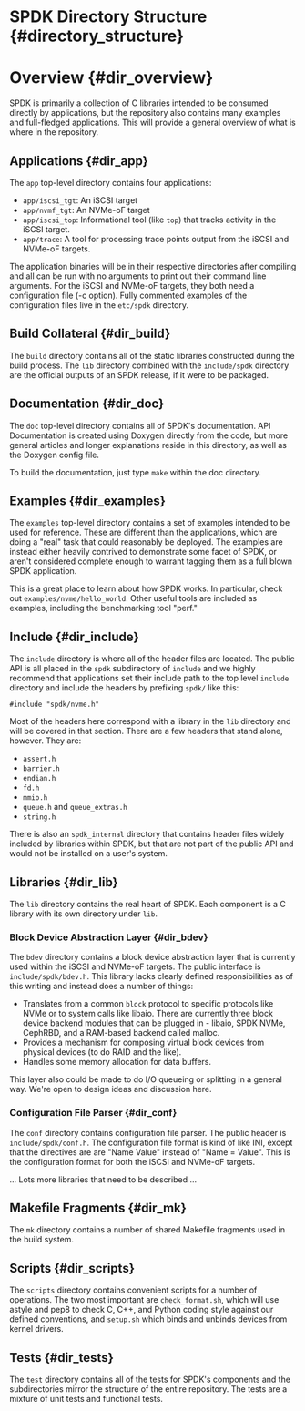 # SPDK Directory Structure {#directory_structure}

# Overview {#dir_overview}

SPDK is primarily a collection of C libraries intended to be consumed directly by
applications, but the repository also contains many examples and full-fledged applications.
This will provide a general overview of what is where in the repository.

## Applications {#dir_app}

The `app` top-level directory contains four applications:
 - `app/iscsi_tgt`: An iSCSI target
 - `app/nvmf_tgt`: An NVMe-oF target
 - `app/iscsi_top`: Informational tool (like `top`) that tracks activity in the
    iSCSI target.
 - `app/trace`: A tool for processing trace points output from the iSCSI and
    NVMe-oF targets.

The application binaries will be in their respective directories after compiling and all
can be run with no arguments to print out their command line arguments. For the iSCSI
and NVMe-oF targets, they both need a configuration file (-c option). Fully commented
examples of the configuration files live in the `etc/spdk` directory.

## Build Collateral {#dir_build}

The `build` directory contains all of the static libraries constructed during
the build process. The `lib` directory combined with the `include/spdk`
directory are the official outputs of an SPDK release, if it were to be packaged.

## Documentation {#dir_doc}

The `doc` top-level directory contains all of SPDK's documentation. API Documentation
is created using Doxygen directly from the code, but more general articles and longer
explanations reside in this directory, as well as the Doxygen config file.

To build the documentation, just type `make` within the doc directory.

## Examples {#dir_examples}

The `examples` top-level directory contains a set of examples intended to be used
for reference. These are different than the applications, which are doing a "real"
task that could reasonably be deployed. The examples are instead either heavily
contrived to demonstrate some facet of SPDK, or aren't considered complete enough
to warrant tagging them as a full blown SPDK application.

This is a great place to learn about how SPDK works. In particular, check out
`examples/nvme/hello_world`. Other useful tools are included as examples, including the benchmarking tool "perf."

## Include {#dir_include}

The `include` directory is where all of the header files are located. The public API
is all placed in the `spdk` subdirectory of `include` and we highly
recommend that applications set their include path to the top level `include`
directory and include the headers by prefixing `spdk/` like this:

~~~{.c}
#include "spdk/nvme.h"
~~~

Most of the headers here correspond with a library in the `lib` directory and will be
covered in that section. There are a few headers that stand alone, however. They are:

 - `assert.h`
 - `barrier.h`
 - `endian.h`
 - `fd.h`
 - `mmio.h`
 - `queue.h` and `queue_extras.h`
 - `string.h`

There is also an `spdk_internal` directory that contains header files widely included
by libraries within SPDK, but that are not part of the public API and would not be
installed on a user's system.

## Libraries {#dir_lib}

The `lib` directory contains the real heart of SPDK. Each component is a C library with
its own directory under `lib`.

### Block Device Abstraction Layer {#dir_bdev}

The `bdev` directory contains a block device abstraction layer that is currently used
within the iSCSI and NVMe-oF targets. The public interface is `include/spdk/bdev.h`.
This library lacks clearly defined responsibilities as of this writing and instead does a
number of
things:
 - Translates from a common `block` protocol to specific protocols like NVMe or to system
  calls like libaio. There are currently three block device backend modules that can be
  plugged in - libaio, SPDK NVMe, CephRBD, and a RAM-based backend called malloc.
 - Provides a mechanism for composing virtual block devices from physical devices (to do
  RAID and the like).
 - Handles some memory allocation for data buffers.

This layer also could be made to do I/O queueing or splitting in a general way. We're open
to design ideas and discussion here.

### Configuration File Parser {#dir_conf}

The `conf` directory contains configuration file parser. The public header
is `include/spdk/conf.h`. The configuration file format is kind of like INI,
except that the directives are are "Name Value" instead of "Name = Value". This is
the configuration format for both the iSCSI and NVMe-oF targets.

... Lots more libraries that need to be described ...

## Makefile Fragments {#dir_mk}

The `mk` directory contains a number of shared Makefile fragments used in the build system.

## Scripts {#dir_scripts}

The `scripts` directory contains convenient scripts for a number of operations. The two most
important are `check_format.sh`, which will use astyle and pep8 to check C, C++, and Python
coding style against our defined conventions, and `setup.sh` which binds and unbinds devices
from kernel drivers.

## Tests {#dir_tests}

The `test` directory contains all of the tests for SPDK's components and the subdirectories mirror
the structure of the entire repository. The tests are a mixture of unit tests and functional tests.

